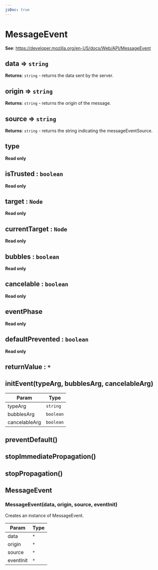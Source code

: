 ```yaml
---
jsDoc: true
---
```


<a name="messageevent" id="messageevent"></a>

# MessageEvent
**See**: https://developer.mozilla.org/en-US/docs/Web/API/MessageEvent  


<JsDocParameters/>

<a name="messageevent-data" id="messageevent-data"></a>

## data ⇒ `string`
**Returns**: `string` - returns the data sent by the server.  


<a name="messageevent-origin" id="messageevent-origin"></a>

## origin ⇒ `string`
**Returns**: `string` - returns the origin of the message.  


<a name="messageevent-source" id="messageevent-source"></a>

## source ⇒ `string`
**Returns**: `string` - returns the string indicating the messageEventSource.  


<a name="event-type" id="event-type"></a>

## type
**Read only**


<a name="event-istrusted" id="event-istrusted"></a>

## isTrusted : `boolean`
**Read only**


<a name="event-target" id="event-target"></a>

## target : `Node`
**Read only**


<a name="event-currenttarget" id="event-currenttarget"></a>

## currentTarget : `Node`
**Read only**


<a name="event-bubbles" id="event-bubbles"></a>

## bubbles : `boolean`
**Read only**


<a name="event-cancelable" id="event-cancelable"></a>

## cancelable : `boolean`
**Read only**


<a name="event-eventphase" id="event-eventphase"></a>

## eventPhase
**Read only**


<a name="event-defaultprevented" id="event-defaultprevented"></a>

## defaultPrevented : `boolean`
**Read only**


<a name="event-returnvalue" id="event-returnvalue"></a>

## returnValue : `*`


<a name="event-initevent" id="event-initevent"></a>

## initEvent(typeArg, bubblesArg, cancelableArg)

| Param | Type |
| --- | --- |
| typeArg | `string` | 
| bubblesArg | `boolean` | 
| cancelableArg | `boolean` | 



<a name="event-preventdefault" id="event-preventdefault"></a>

## preventDefault()


<a name="event-stopimmediatepropagation" id="event-stopimmediatepropagation"></a>

## stopImmediatePropagation()


<a name="event-stoppropagation" id="event-stoppropagation"></a>

## stopPropagation()


<a name="messageevent-messageevent" id="messageevent-messageevent"></a>

## MessageEvent


<a name="new-messageevent-messageevent-new" id="new-messageevent-messageevent-new"></a>

### MessageEvent(data, origin, source, eventInit)
Creates an instance of MessageEvent.


| Param | Type |
| --- | --- |
| data | `*` | 
| origin | `*` | 
| source | `*` | 
| eventInit | `*` | 


